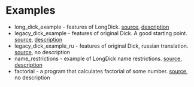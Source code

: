 # Examples
- long_dick_example - features of LongDick. [source](./long_dick_example.dick), [description](./long_dick_example.md)
- legacy_dick_example - features of original Dick. A good starting point. [source](./legacy_dick_example.dick), [description](./legacy_dick_example.md)
- legacy_dick_example_ru - features of original Dick, russian translation. [source](./legacy_dick_example_ru.dick), no description
- name_restrictions - example of LongDick name restrictions. [source](./name_restrictions.dick), [description](./name_restrictions.md)
- factorial - a program that calculates factorial of some number. [source](./factorial.dick), no description
